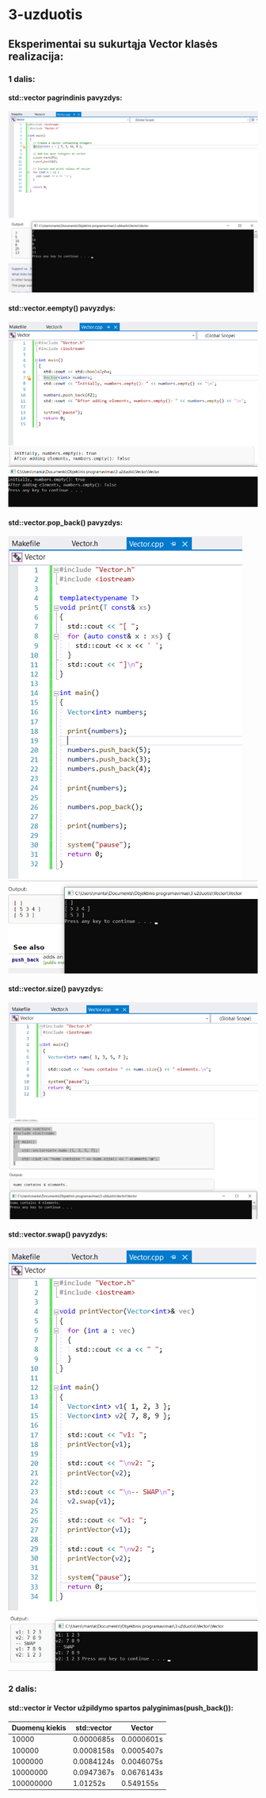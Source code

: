 # 3-uzduotis

## Eksperimentai su sukurtąja Vector klasės realizacija:

### 1 dalis:
#### std::vector pagrindinis pavyzdys:
![Vector main example](Vector%20main%20example.png)
![Vector main example result](Vector%20main%20result.png)
#### std::vector.eempty() pavyzdys:
![Vector empty example](Vector%20empty%20example.png)
![Vector empty result](Vector%20empty%20result.png)
#### std::vector.pop_back() pavyzdys:
![Vector pop_back example](Vector%20pop_back%20example.png)
![Vector pop_back result](Vector%20pop_back%20result.png)
#### std::vector.size() pavyzdys:
![Vector size example](Vector%20size%20example.png)
![Vector size result](Vector%20size%20result.png)
#### std::vector.swap() pavyzdys:
![Vector swap example](Vector%20swap%20example.png)
![Vector swap result](Vector%20swap%20result.png)
### 2 dalis:

#### std::vector ir Vector užpildymo spartos palyginimas(push_back()):
Duomenų kiekis | std::vector | Vector
-------------- | ----------- | ------
10000 | 0.0000685s | 0.0000601s
100000 |  0.0008158s | 0.0005407s
1000000 | 0.0084124s | 0.0046075s
10000000 | 0.0947367s | 0.0676143s
100000000 | 1.01252s | 0.549155s


